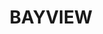 ---
lastmod: '2025-04-06T06:05:20+00:00'
latitude: -33.664921
layout: suburb
longitude: 151.290921
postcode: '2104'
state: NSW
title: BAYVIEW
url: /nsw/bayview/
---